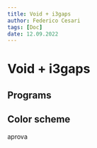 ```yaml
---
title: Void + i3gaps
author: Federico Cesari
tags: [Doc]
date: 12.09.2022
---
```

# Void + i3gaps
## Programs
## Color scheme
aprova
